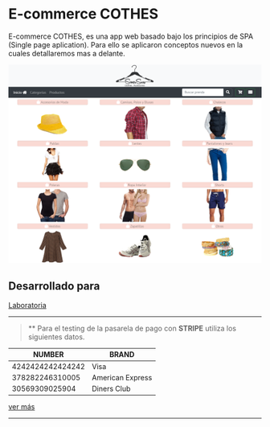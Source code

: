 # E-commerce COTHES
E-commerce COTHES, es una app web basado bajo los principios de SPA (Single page aplication). Para ello se aplicaron conceptos nuevos en la cuales detallaremos mas a delante.

  ![vista2](public/assets/images/screen-categories.png)

## Desarrollado para 
[Laboratoria](http://laboratoria.la)

***
> ** Para el testing de la pasarela de pago con **STRIPE** utiliza los siguientes datos.

NUMBER | BRAND
------------ | -------------
 4242424242424242 | Visa
 378282246310005 | American Express
 30569309025904 | Diners Club

[ver más](https://stripe.com/docs/testing)
***

